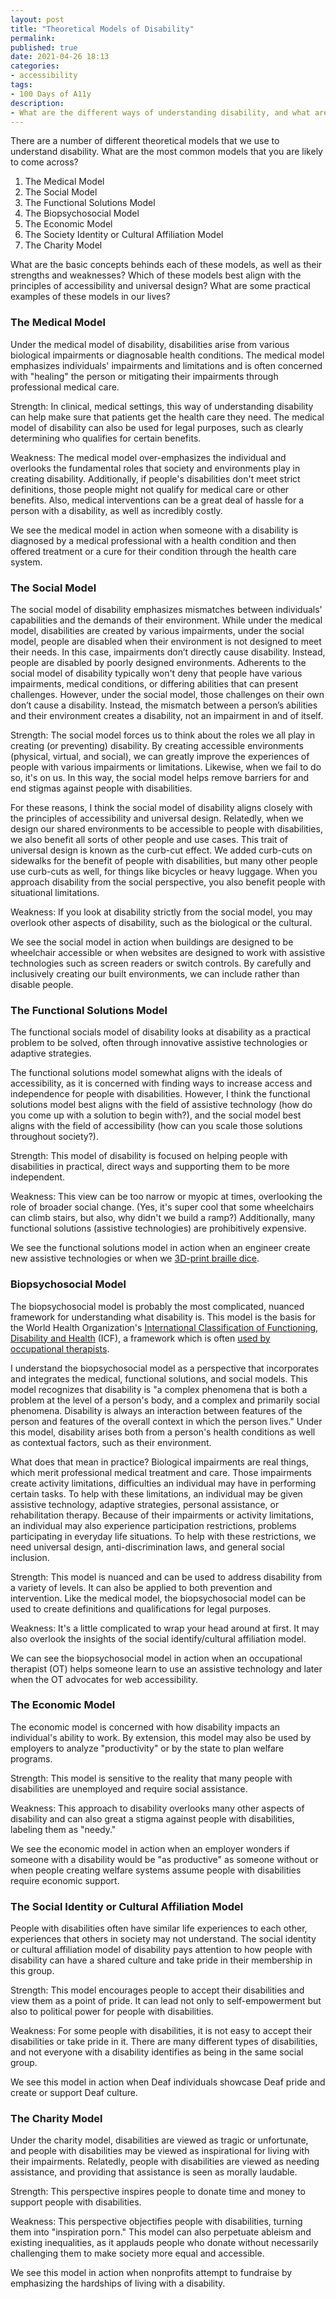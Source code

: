 ```yaml
---
layout: post
title: "Theoretical Models of Disability"
permalink:
published: true
date: 2021-04-26 18:13
categories:
- accessibility
tags:
- 100 Days of A11y
description:
- What are the different ways of understanding disability, and what are the strengths and weakness of these different models?
---
```


There are a number of different theoretical models that we use to understand disability. What are the most common models that you are likely to come across?

1. The Medical Model
2. The Social Model
3. The Functional Solutions Model
4. The Biopsychosocial Model
5. The Economic Model
6. The Society Identity or Cultural Affiliation Model
7. The Charity Model

What are the basic concepts behinds each of these models, as well as their strengths and weaknesses? Which of these models best align with the principles of accessibility and universal design? What are some practical examples of these models in our lives?

### The Medical Model

Under the medical model of disability, disabilities arise from various biological impairments or diagnosable health conditions. The medical model emphasizes individuals' impairments and limitations and is often concerned with "healing" the person or mitigating their impairments through professional medical care.

Strength: In clinical, medical settings, this way of understanding disability can help make sure that patients get the health care they need.​ The medical model of disability can also be used for legal purposes, such as clearly determining who qualifies for certain benefits.

Weakness: The medical model over-emphasizes the individual and overlooks the fundamental roles that society and environments play in creating disability. Additionally, if people's disabilities don't meet strict definitions, those people might not qualify for medical care or other benefits. Also, medical interventions can be a great deal of hassle for a person with a disability, as well as incredibly costly.

We see the medical model in action when someone with a disability is diagnosed by a medical professional with a health condition and then offered treatment or a cure for their condition through the health care system.

### The Social Model

The social model of disability emphasizes mismatches between individuals' capabilities and the demands of their environment. While under the medical model, disabilities are created by various impairments, under the social model, people are disabled when their environment is not designed to meet their needs. In this case, impairments don’t directly cause disability. Instead, people are disabled by poorly designed environments. Adherents to the social model of disability typically won't deny that people have various impairments, medical conditions, or differing abilities that can present challenges. However, under the social model, those challenges on their own don’t cause a disability. Instead, the mismatch between a person’s abilities and their environment creates a disability, not an impairment in and of itself.​

Strength: The social model forces us to think about the roles we all play in creating (or preventing) disability. By creating accessible environments (physical, virtual, and social), we can greatly improve the experiences of people with various impairments or limitations. Likewise, when we fail to do so, it's on us. In this way, the social model helps remove barriers for and end stigmas against people with disabilities.

For these reasons, I think the social model of disability aligns closely with the principles of accessibility and universal design. Relatedly, when we design our shared environments to be accessible to people with disabilities, we also benefit all sorts of other people and use cases. This trait of universal design is known as the curb-cut effect. We added curb-cuts on sidewalks for the benefit of people with disabilities, but many other people use curb-cuts as well, for things like bicycles or heavy luggage. When you approach disability from the social perspective, you also benefit people with situational limitations.

Weakness: If you look at disability strictly from the social model, you may overlook other aspects of disability, such as the biological or the cultural.

We see the social model in action when buildings are designed to be wheelchair accessible or when websites are designed to work with assistive technologies such as screen readers or switch controls. By carefully and inclusively creating our built environments, we can include rather than disable people.

### The Functional Solutions Model

The functional socials model of disability looks at disability as a practical problem to be solved, often through innovative assistive technologies or adaptive strategies.

The functional solutions model somewhat aligns with the ideals of accessibility, as it is concerned with finding ways to increase access and independence for people with disabilities. However, I think the functional solutions model best aligns with the field of assistive technology (how do you come up with a solution to begin with?), and the social model best aligns with the field of accessibility (how can you scale those solutions throughout society?).

Strength: This model of disability is focused on helping people with disabilities in practical, direct ways and supporting them to be more independent.

Weakness: This view can be too narrow or myopic at times, overlooking the role of broader social change. (Yes, it's super cool that some wheelchairs can climb stairs, but also, why didn't we build a ramp?) Additionally, many functional solutions (assistive technologies) are prohibitively expensive.

We see the functional solutions model in action when an engineer create new assistive technologies or when we [3D-print braille dice](https://boingboing.net/2021/02/19/3d-printed-braille-dice.html).

### Biopsychosocial Model

The biopsychosocial model is probably the most complicated, nuanced framework for understanding what disability is. This model is the basis for the World Health Organization's [International Classification of Functioning, Disability and Health](https://www.who.int/classifications/icf/icfbeginnersguide.pdf?ua=1) (ICF), a framework which is often [used by occupational therapists](https://journals.sagepub.com/doi/10.1177/0008417416638842).

I understand the biopsychosocial model as a perspective that incorporates and integrates the medical, functional solutions, and social models. This model recognizes that disability is "a complex phenomena that is both a problem at the level of a person's body, and a complex and primarily social phenomena. Disability is always an interaction between features of the person and features of the overall context in which the person lives." Under this model, disability arises both from a person's health conditions as well as contextual factors, such as their environment.

What does that mean in practice? Biological impairments are real things, which merit professional medical treatment and care. Those impairments create activity limitations, difficulties an individual may have in performing certain tasks. To help with these limitations, an individual may be given assistive technology, adaptive strategies, personal assistance, or rehabilitation therapy. Because of their impairments or activity limitations, an individual may also experience participation restrictions, problems participating in everyday life situations. To help with these restrictions, we need universal design, anti-discrimination laws, and general social inclusion.

Strength: This model is nuanced and can be used to address disability from a variety of levels. It can also be applied to both prevention and intervention. Like the medical model, the biopsychosocial model can be used to create definitions and qualifications for legal purposes.

Weakness: It's a little complicated to wrap your head around at first. It may also overlook the insights of the social identify/cultural affiliation model.

We can see the biopsychosocial model in action when an occupational therapist (OT) helps someone learn to use an assistive technology and later when the OT advocates for web accessibility.

### The Economic Model

The economic model is concerned with how disability impacts an individual's ability to work. By extension, this model may also be used by employers to analyze "productivity" or by the state to plan welfare programs.

Strength: This model is sensitive to the reality that many people with disabilities are unemployed and require social assistance.

Weakness: This approach to disability overlooks many other aspects of disability and can also great a stigma against people with disabilities, labeling them as "needy."

We see the economic model in action when an employer wonders if someone with a disability would be "as productive" as someone without or when people creating welfare systems assume people with disabilities require economic support.

### The Social Identity or Cultural Affiliation Model

People with disabilities often have similar life experiences to each other, experiences that others in society may not understand. The social identity or cultural affiliation model of disability pays attention to how people with disability can have a shared culture and take pride in their membership in this group.

Strength: This model encourages people to accept their disabilities and view them as a point of pride. It can lead not only to self-empowerment but also to political power for people with disabilities.

Weakness: For some people with disabilities, it is not easy to accept their disabilities or take pride in it. There are many different types of disabilities, and not everyone with a disability identifies as being in the same social group.

We see this model in action when Deaf individuals showcase Deaf pride and create or support Deaf culture.

### The Charity Model

Under the charity model, disabilities are viewed as tragic or unfortunate, and people with disabilities may be viewed as inspirational for living with their impairments. Relatedly, people with disabilities are viewed as needing assistance, and providing that assistance is seen as morally laudable.

Strength: This perspective inspires people to donate time and money to support people with disabilities.

Weakness: This perspective objectifies people with disabilities, turning them into "inspiration porn." This model can also perpetuate ableism and existing inequalities, as it applauds people who donate without necessarily challenging them to make society more equal and accessible.

We see this model in action when nonprofits attempt to fundraise by emphasizing the hardships of living with a disability.
